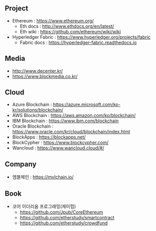 
## Project
* Ethereum : https://www.ethereum.org/
  + Eth docs : http://www.ethdocs.org/en/latest/
  + Eth wiki : https://github.com/ethereum/wiki/wiki
* Hyperledger Fabric : https://www.hyperledger.org/projects/fabric
  + Fabric docs : https://hyperledger-fabric.readthedocs.io

## Media
* http://www.decenter.kr/
* https://www.blockmedia.co.kr/

## Cloud
* Azure Blockchain : https://azure.microsoft.com/ko-kr/solutions/blockchain/
* AWS Blockchain : https://aws.amazon.com/ko/blockchain/
* IBM Blockchain : https://www.ibm.com/blockchain
* Oracle Blockchain : https://www.oracle.com/kr/cloud/blockchain/index.html
* BlockApps : https://blockapps.net/
* BlockCypher : https://www.blockcypher.com/
* Wancloud : https://www.wancloud.cloud/#/

## Company
* 엠블체인 : https://mvlchain.io/


## Book
* 코어 이더리움 프로그래밍(제이펍)
  + https://github.com/Jpub/CoreEthereum
  + https://github.com/etherstudy/smartcontract
  + https://github.com/etherstudy/crowdfund


